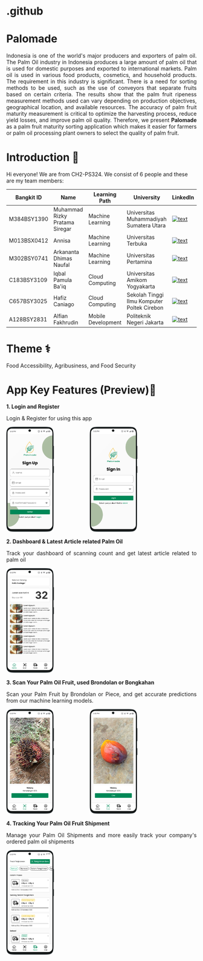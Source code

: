 # .github
# Palomade

<p align="justify">     Indonesia is one of the world's major producers and exporters of palm oil. The Palm Oil industry in Indonesia produces a large amount of palm oil that is used for domestic purposes and exported to international markets. Palm oil is used in various food products, cosmetics, and household products. The requirement in this industry is significant. There is a need for sorting methods to be used, such as the use of conveyors that separate fruits based on certain criteria. The results show that the palm fruit ripeness measurement methods used can vary depending on production objectives, geographical location, and available resources. The accuracy of palm fruit maturity measurement is critical to optimize the harvesting process, reduce yield losses, and improve palm oil quality. Therefore, we present <b>Palomade</b> as a palm fruit maturity sorting application which makes it easier for farmers or palm oil processing plant owners to select the quality of palm fruit. </p>

# Introduction 👋

Hi everyone! We are from CH2-PS324. We consist of 6 people and these are my team members:

| Bangkit ID | Name | Learning Path | University |LinkedIn |
| ---      | ---       | ---       | ---       | ---       |
| M384BSY1390  | Muhammad Rizky Pratama Siregar | Machine Learning | Universitas Muhammadiyah Sumatera Utara | [![text](https://img.shields.io/badge/LinkedIn-0077B5?style=for-the-badge&logo=linkedin&logoColor=white)](https://www.linkedin.com/in/muhammad-rizky-pratama-siregar-919b5a245/) |
| M013BSX0412  | Annisa | Machine Learning | Universitas Terbuka | [![text](https://img.shields.io/badge/LinkedIn-0077B5?style=for-the-badge&logo=linkedin&logoColor=white)](https://www.linkedin.com/in/annisatoriq/) |
| M302BSY0741  | Arkananta Dhimas Naufal | Machine Learning | Universitas Pertamina | [![text](https://img.shields.io/badge/LinkedIn-0077B5?style=for-the-badge&logo=linkedin&logoColor=white)](https://www.linkedin.com/in/arkanantadhimas/) |
| C183BSY3109  | Iqbal Pamula Ba'iq | Cloud Computing | Universitas Amikom Yogyakarta | [![text](https://img.shields.io/badge/LinkedIn-0077B5?style=for-the-badge&logo=linkedin&logoColor=white)](https://www.linkedin.com/in/iqbalpamula/) |
| C657BSY3025  | Hafiz Caniago | Cloud Computing | Sekolah Tinggi Ilmu Komputer Poltek Cirebon | [![text](https://img.shields.io/badge/LinkedIn-0077B5?style=for-the-badge&logo=linkedin&logoColor=white)](https://www.linkedin.com/in/hafiz-caniago/) |
| A128BSY2831 | Alfian Fakhrudin | Mobile Development | Politeknik Negeri Jakarta | [![text](https://img.shields.io/badge/LinkedIn-0077B5?style=for-the-badge&logo=linkedin&logoColor=white)](https://www.linkedin.com/in/alfian-fakhrudin-9285b5216/) |
# Theme ⚕️
Food Accessibility, Agribusiness, and Food Security

# App Key Features (Preview)📱
**1. Login and Register**

<p align="justify"> Login & Register for using this app</p>

<p align="justify">
  <img src="https://github.com/CH2-PS324/.github/blob/main/profile/resource/Samsung%20Galaxy%20S20%205G-6.png" width="25%" height="25%">
  <span style="margin: 0 9%;"></span> <!-- Jarak antara dua gambar -->
  <img src="https://github.com/CH2-PS324/.github/blob/main/profile/resource/Samsung%20Galaxy%20S20%205G-5.png" width="25%" height="25%">
</p>

**2. Dashboard & Latest Article related Palm Oil**

<p align="justify">Track your dashboard of scanning count and get latest article related to palm oil</p>

<p align="justify">
  <img src="https://github.com/CH2-PS324/.github/blob/main/profile/resource/Samsung%20Galaxy%20S20%205G-4.png" width="25%" height="25%">
</p>

**3. Scan Your Palm Oil Fruit, used Brondolan or Bongkahan**

<p align="justify">Scan your Palm Fruit by Brondolan or Piece, and get accurate predictions from our machine learning models.</p>

<p align="justify">
  <img src="https://github.com/CH2-PS324/.github/blob/main/profile/resource/Samsung%20Galaxy%20S20%205G-1.png" width="25%" height="25%">
  <span style="margin: 0 9%;"></span> <!-- Jarak antara dua gambar -->
  <img src="https://github.com/CH2-PS324/.github/blob/main/profile/resource/Samsung%20Galaxy%20S20%205G-2.png" width="25%" height="25%">
</p>

**4. Tracking Your Palm Oil Fruit Shipment**

<p align="justify">Manage your Palm Oil Shipments and more easily track your company's ordered palm oil shipments</p>

<p align="justify">
  <img src="https://github.com/CH2-PS324/.github/blob/main/profile/resource/Samsung%20Galaxy%20S20%205G-3.png" width="25%" height="25%">
</p>
